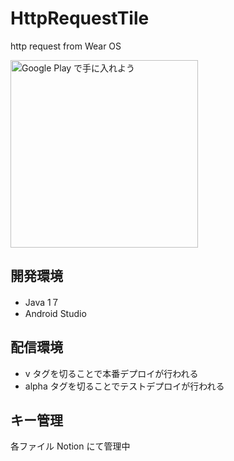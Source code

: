 # HttpRequestTile
http request from Wear OS

<a href='https://play.google.com/store/apps/details?id=net.ambitious.android.httprequesttile'><img alt='Google Play で手に入れよう' width=300 src='https://play.google.com/intl/ja/badges/static/images/badges/ja_badge_web_generic.png'/></a>

## 開発環境

* Java 1７
* Android Studio

## 配信環境

* v タグを切ることで本番デプロイが行われる
* alpha タグを切ることでテストデプロイが行われる

## キー管理
各ファイル Notion にて管理中
